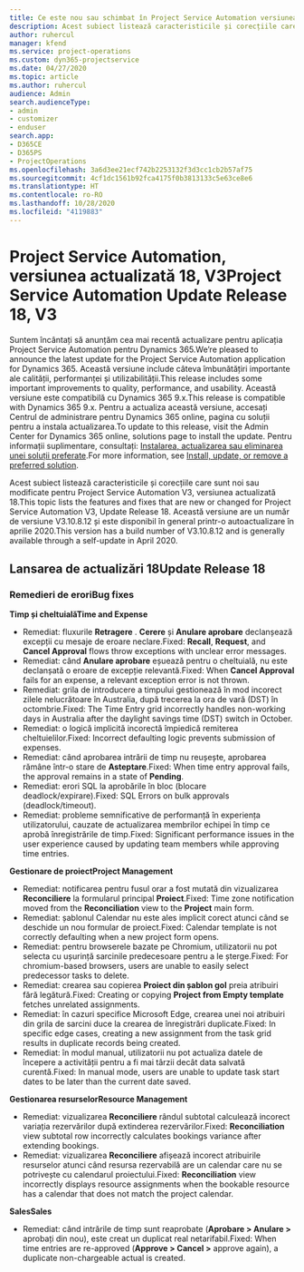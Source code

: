 ```yaml
---
title: Ce este nou sau schimbat în Project Service Automation versiunea actualizată 18, V3
description: Acest subiect listează caracteristicile și corecțiile care sunt disponibile în Project Service Automation V3, versiunea actualizată 18, V3.
author: ruhercul
manager: kfend
ms.service: project-operations
ms.custom: dyn365-projectservice
ms.date: 04/27/2020
ms.topic: article
ms.author: ruhercul
audience: Admin
search.audienceType:
- admin
- customizer
- enduser
search.app:
- D365CE
- D365PS
- ProjectOperations
ms.openlocfilehash: 3a6d3ee21ecf742b2253132f3d3cc1cb2b57af75
ms.sourcegitcommit: 4cf1dc1561b92fca4175f0b3813133c5e63ce8e6
ms.translationtype: HT
ms.contentlocale: ro-RO
ms.lasthandoff: 10/28/2020
ms.locfileid: "4119883"
---
```

# <a name="project-service-automation-update-release-18-v3"></a><span data-ttu-id="8b9f7-103">Project Service Automation, versiunea actualizată 18, V3</span><span class="sxs-lookup"><span data-stu-id="8b9f7-103">Project Service Automation Update Release 18, V3</span></span>

<span data-ttu-id="8b9f7-104">Suntem încântați să anunțăm cea mai recentă actualizare pentru aplicația Project Service Automation pentru Dynamics 365.</span><span class="sxs-lookup"><span data-stu-id="8b9f7-104">We’re pleased to announce the latest update for the Project Service Automation application for Dynamics 365.</span></span> <span data-ttu-id="8b9f7-105">Această versiune include câteva îmbunătățiri importante ale calității, performanței și utilizabilității.</span><span class="sxs-lookup"><span data-stu-id="8b9f7-105">This release includes some important improvements to quality, performance, and usability.</span></span> <span data-ttu-id="8b9f7-106">Această versiune este compatibilă cu Dynamics 365 9.x.</span><span class="sxs-lookup"><span data-stu-id="8b9f7-106">This release is compatible with Dynamics 365 9.x.</span></span> <span data-ttu-id="8b9f7-107">Pentru a actualiza această versiune, accesați Centrul de administrare pentru Dynamics 365 online, pagina cu soluții pentru a instala actualizarea.</span><span class="sxs-lookup"><span data-stu-id="8b9f7-107">To update to this release, visit the Admin Center for Dynamics 365 online, solutions page to install the update.</span></span> <span data-ttu-id="8b9f7-108">Pentru informații suplimentare, consultați: [Instalarea, actualizarea sau eliminarea unei soluții preferate](https://docs.microsoft.com/power-platform/admin/install-remove-preferred-solution).</span><span class="sxs-lookup"><span data-stu-id="8b9f7-108">For more information, see [Install, update, or remove a preferred solution](https://docs.microsoft.com/power-platform/admin/install-remove-preferred-solution).</span></span>

<span data-ttu-id="8b9f7-109">Acest subiect listează caracteristicile și corecțiile care sunt noi sau modificate pentru Project Service Automation V3, versiunea actualizată 18.</span><span class="sxs-lookup"><span data-stu-id="8b9f7-109">This topic lists the features and fixes that are new or changed for Project Service Automation V3, Update Release 18.</span></span> <span data-ttu-id="8b9f7-110">Această versiune are un număr de versiune V3.10.8.12 și este disponibil în general printr-o autoactualizare în aprilie 2020.</span><span class="sxs-lookup"><span data-stu-id="8b9f7-110">This version has a build number of V3.10.8.12 and is generally available through a self-update in April 2020.</span></span>

## <a name="update-release-18"></a><span data-ttu-id="8b9f7-111">Lansarea de actualizări 18</span><span class="sxs-lookup"><span data-stu-id="8b9f7-111">Update Release 18</span></span>

### <a name="bug-fixes"></a><span data-ttu-id="8b9f7-112">Remedieri de erori</span><span class="sxs-lookup"><span data-stu-id="8b9f7-112">Bug fixes</span></span>

<span data-ttu-id="8b9f7-113">**Timp și cheltuială**</span><span class="sxs-lookup"><span data-stu-id="8b9f7-113">**Time and Expense**</span></span>

- <span data-ttu-id="8b9f7-114">Remediat: fluxurile **Retragere** . **Cerere** și **Anulare aprobare** declanșează excepții cu mesaje de eroare neclare.</span><span class="sxs-lookup"><span data-stu-id="8b9f7-114">Fixed: **Recall**, **Request**, and **Cancel Approval** flows throw exceptions with unclear error messages.</span></span>
- <span data-ttu-id="8b9f7-115">Remediat: când **Anulare aprobare** eșuează pentru o cheltuială, nu este declanșată o eroare de excepție relevantă.</span><span class="sxs-lookup"><span data-stu-id="8b9f7-115">Fixed: When **Cancel Approval** fails for an expense, a relevant exception error is not thrown.</span></span>
- <span data-ttu-id="8b9f7-116">Remediat: grila de introducere a timpului gestionează în mod incorect zilele nelucrătoare în Australia, după trecerea la ora de vară (DST) în octombrie.</span><span class="sxs-lookup"><span data-stu-id="8b9f7-116">Fixed: The Time Entry grid incorrectly handles non-working days in Australia after the daylight savings time (DST) switch in October.</span></span>
- <span data-ttu-id="8b9f7-117">Remediat: o logică implicită incorectă împiedică remiterea cheltuielilor.</span><span class="sxs-lookup"><span data-stu-id="8b9f7-117">Fixed: Incorrect defaulting logic prevents submission of expenses.</span></span>
- <span data-ttu-id="8b9f7-118">Remediat: când aprobarea intrării de timp nu reușește, aprobarea rămâne într-o stare de **Asteptare**.</span><span class="sxs-lookup"><span data-stu-id="8b9f7-118">Fixed: When time entry approval fails, the approval remains in a state of **Pending**.</span></span>
- <span data-ttu-id="8b9f7-119">Remediat: erori SQL la aprobările în bloc (blocare deadlock/expirare).</span><span class="sxs-lookup"><span data-stu-id="8b9f7-119">Fixed: SQL Errors on bulk approvals (deadlock/timeout).</span></span>
- <span data-ttu-id="8b9f7-120">Remediat: probleme semnificative de performanță în experiența utilizatorului, cauzate de actualizarea membrilor echipei în timp ce aprobă înregistrările de timp.</span><span class="sxs-lookup"><span data-stu-id="8b9f7-120">Fixed: Significant performance issues in the user experience caused by updating team members while approving time entries.</span></span>

<span data-ttu-id="8b9f7-121">**Gestionare de proiect**</span><span class="sxs-lookup"><span data-stu-id="8b9f7-121">**Project Management**</span></span>

- <span data-ttu-id="8b9f7-122">Remediat: notificarea pentru fusul orar a fost mutată din vizualizarea **Reconciliere** la formularul principal **Proiect**.</span><span class="sxs-lookup"><span data-stu-id="8b9f7-122">Fixed: Time zone notification moved from the **Reconciliation** view to the **Project** main form.</span></span>
- <span data-ttu-id="8b9f7-123">Remediat: șablonul Calendar nu este ales implicit corect atunci când se deschide un nou formular de proiect.</span><span class="sxs-lookup"><span data-stu-id="8b9f7-123">Fixed: Calendar template is not correctly defaulting when a new project form opens.</span></span>
- <span data-ttu-id="8b9f7-124">Remediat: pentru browserele bazate pe Chromium, utilizatorii nu pot selecta cu ușurință sarcinile predecesoare pentru a le șterge.</span><span class="sxs-lookup"><span data-stu-id="8b9f7-124">Fixed: For chromium-based browsers, users are unable to easily select predecessor tasks to delete.</span></span>
- <span data-ttu-id="8b9f7-125">Remediat: crearea sau copierea **Proiect din șablon gol** preia atribuiri fără legătură.</span><span class="sxs-lookup"><span data-stu-id="8b9f7-125">Fixed: Creating or copying **Project from Empty template** fetches unrelated assignments.</span></span>
- <span data-ttu-id="8b9f7-126">Remediat: în cazuri specifice Microsoft Edge, crearea unei noi atribuiri din grila de sarcini duce la crearea de înregistrări duplicate.</span><span class="sxs-lookup"><span data-stu-id="8b9f7-126">Fixed: In specific edge cases, creating a new assignment from the task grid results in duplicate records being created.</span></span>
- <span data-ttu-id="8b9f7-127">Remediat: în modul manual, utilizatorii nu pot actualiza datele de începere a activității pentru a fi mai târzii decât data salvată curentă.</span><span class="sxs-lookup"><span data-stu-id="8b9f7-127">Fixed: In manual mode, users are unable to update task start dates to be later than the current date saved.</span></span>

<span data-ttu-id="8b9f7-128">**Gestionarea resurselor**</span><span class="sxs-lookup"><span data-stu-id="8b9f7-128">**Resource Management**</span></span>

- <span data-ttu-id="8b9f7-129">Remediat: vizualizarea **Reconciliere** rândul subtotal calculează incorect variația rezervărilor după extinderea rezervărilor.</span><span class="sxs-lookup"><span data-stu-id="8b9f7-129">Fixed: **Reconciliation** view subtotal row incorrectly calculates bookings variance after extending bookings.</span></span>
- <span data-ttu-id="8b9f7-130">Remediat: vizualizarea **Reconciliere** afișează incorect atribuirile resurselor atunci când resursa rezervabilă are un calendar care nu se potrivește cu calendarul proiectului.</span><span class="sxs-lookup"><span data-stu-id="8b9f7-130">Fixed: **Reconciliation** view incorrectly displays resource assignments when the bookable resource has a calendar that does not match the project calendar.</span></span>

<span data-ttu-id="8b9f7-131">**Sales**</span><span class="sxs-lookup"><span data-stu-id="8b9f7-131">**Sales**</span></span>

- <span data-ttu-id="8b9f7-132">Remediat: când intrările de timp sunt reaprobate (**Aprobare > Anulare >** aprobați din nou), este creat un duplicat real netarifabil.</span><span class="sxs-lookup"><span data-stu-id="8b9f7-132">Fixed: When time entries are re-approved (**Approve > Cancel >** approve again), a duplicate non-chargeable actual is created.</span></span>
